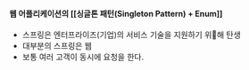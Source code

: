 
#### 웹 어플리케이션의 [[싱글톤 패턴(Singleton Pattern) + Enum]]

- 스프링은 엔터프라이즈(기업)의 서비스 기술을 지원하기 위해 탄생
- 대부분의 스프링은 웹 
- 보통 여러 고객이 동시에 요청을 한다.